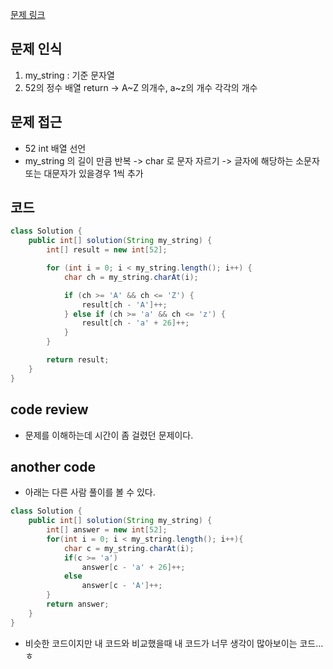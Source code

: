 [문제 링크](https://school.programmers.co.kr/learn/courses/30/lessons/181902)

## 문제 인식

1. my_string : 기준 문자열
2. 52의 정수 배열 return -> A~Z 의개수, a~z의 개수 각각의 개수

## 문제 접근

- 52 int 배열 선언
- my_string 의 길이 만큼 반복 -> char 로 문자 자르기 -> 글자에 해당하는 소문자 또는 대문자가 있을경우 1씩 추가

## 코드

```java
class Solution {
    public int[] solution(String my_string) {
        int[] result = new int[52];

        for (int i = 0; i < my_string.length(); i++) {
            char ch = my_string.charAt(i);

            if (ch >= 'A' && ch <= 'Z') {
                result[ch - 'A']++;
            } else if (ch >= 'a' && ch <= 'z') {
                result[ch - 'a' + 26]++;
            }
        }

        return result;
    }
}
```

## code review

- 문제를 이해하는데 시간이 좀 걸렸던 문제이다.

## another code

- 아래는 다른 사람 풀이를 볼 수 있다.

```java
class Solution {
    public int[] solution(String my_string) {
        int[] answer = new int[52];
        for(int i = 0; i < my_string.length(); i++){
            char c = my_string.charAt(i);
            if(c >= 'a')
                answer[c - 'a' + 26]++;
            else
                answer[c - 'A']++;
        }
        return answer;
    }
}
```

- 비슷한 코드이지만 내 코드와 비교했을때 내 코드가 너무 생각이 많아보이는 코드... ㅎ
